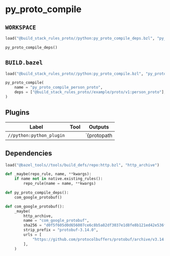 # py_proto_compile

## `WORKSPACE`

```python
load("@build_stack_rules_proto//python:py_proto_compile_deps.bzl", "py_proto_compile_deps")

py_proto_compile_deps()
```

## `BUILD.bazel`

```python
load("@build_stack_rules_proto//python:py_proto_compile.bzl", "py_proto_compile")

py_proto_compile(
    name = "py_proto_compile_person_proto",
    deps = ["@build_stack_rules_proto//example/proto/v1:person_proto"],
)
```

## Plugins

| Label | Tool | Outputs |
| ---- | ---- | ------- |
| `//python:python_plugin` |  |  `{protopath|python}_pb2.py` |


## Dependencies

```python
load("@bazel_tools//tools/build_defs/repo:http.bzl", "http_archive")

def _maybe(repo_rule, name, **kwargs):
    if name not in native.existing_rules():
        repo_rule(name = name, **kwargs)

def py_proto_compile_deps():
    com_google_protobuf()

def com_google_protobuf():
    _maybe(
        http_archive,
        name = "com_google_protobuf",
        sha256 = "d0f5f605d0d656007ce6c8b5a82df3037e1d8fe8b121ed42e536f569dec16113",
        strip_prefix = "protobuf-3.14.0",
        urls = [
            "https://github.com/protocolbuffers/protobuf/archive/v3.14.0.tar.gz",
        ],
    )
```